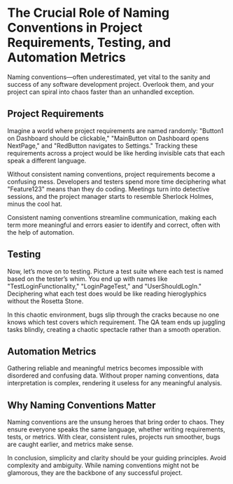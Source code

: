 # The Crucial Role of Naming Conventions in Project Requirements, Testing, and Automation Metrics

Naming conventions—often underestimated, yet vital to the sanity and success of any software development project.
Overlook them, and your project can spiral into chaos faster than an unhandled exception.

## Project Requirements

Imagine a world where project requirements are named randomly: "Button1 on Dashboard should be clickable," "MainButton
on Dashboard opens NextPage," and "RedButton navigates to Settings." Tracking these requirements across a project would
be like herding invisible cats that each speak a different language.

Without consistent naming conventions, project requirements become a confusing mess. Developers and testers spend more
time deciphering what "Feature123" means than they do coding. Meetings turn into detective sessions, and the project
manager starts to resemble Sherlock Holmes, minus the cool hat.

Consistent naming conventions streamline communication, making each term more meaningful and errors easier to identify
and correct, often with the help of automation.

## Testing

Now, let’s move on to testing. Picture a test suite where each test is named based on the tester’s whim. You end up with
names like "TestLoginFunctionality," "LoginPageTest," and "UserShouldLogIn." Deciphering what each test does would be
like reading hieroglyphics without the Rosetta Stone.

In this chaotic environment, bugs slip through the cracks because no one knows which test covers which requirement. The
QA team ends up juggling tasks blindly, creating a chaotic spectacle rather than a smooth operation.

## Automation Metrics

Gathering reliable and meaningful metrics becomes impossible with disordered and confusing data. Without proper naming
conventions, data interpretation is complex, rendering it useless for any meaningful analysis.

## Why Naming Conventions Matter

Naming conventions are the unsung heroes that bring order to chaos. They ensure everyone speaks the same language,
whether writing requirements, tests, or metrics. With clear, consistent rules, projects run smoother, bugs are caught
earlier, and metrics make sense.

In conclusion, simplicity and clarity should be your guiding principles. Avoid complexity and ambiguity. While naming
conventions might not be glamorous, they are the backbone of any successful project.